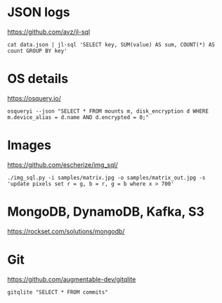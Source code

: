 # JSON logs
https://github.com/avz/jl-sql

```cat data.json | jl-sql 'SELECT key, SUM(value) AS sum, COUNT(*) AS count GROUP BY key'```

# OS details
https://osquery.io/

```osqueryi --json "SELECT * FROM mounts m, disk_encryption d WHERE m.device_alias = d.name AND d.encrypted = 0;"```

# Images
https://github.com/escherize/img_sql/

```./img_sql.py -i samples/matrix.jpg -o samples/matrix_out.jpg -s 'update pixels set r = g, b = r, g = b where x > 700'```

# MongoDB, DynamoDB, Kafka, S3
https://rockset.com/solutions/mongodb/


# Git
https://github.com/augmentable-dev/gitqlite

```gitqlite "SELECT * FROM commits"```
